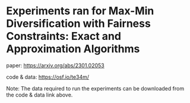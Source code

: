 # Experiments ran for Max-Min Diversification with Fairness Constraints: Exact and Approximation Algorithms

paper: https://arxiv.org/abs/2301.02053

code & data: https://osf.io/te34m/ 

Note: The data required to run the experiments can be downloaded from the code & data link above.